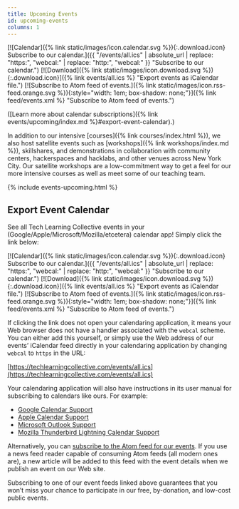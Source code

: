```yaml
---
title: Upcoming Events
id: upcoming-events
columns: 1
---
```


[![Calendar]({% link static/images/icon.calendar.svg %}){:.download.icon} Subscribe to our calendar.]({{ "/events/all.ics" | absolute_url | replace: "https:", "webcal:" | replace: "http:", "webcal:" }} "Subscribe to our calendar.")
[![Download]({% link static/images/icon.download.svg %}){:.download.icon}]({% link events/all.ics %} "Export events as iCalendar file.")
[![Subscribe to Atom feed of events.]({% link static/images/icon.rss-feed.orange.svg %}){:style="width: 1em; box-shadow: none;"}]({% link feed/events.xml %} "Subscribe to Atom feed of events.")

([Learn more about calendar subscriptions]({% link events/upcoming/index.md %}#export-event-calendar).)

In addition to our intensive [courses]({% link courses/index.html %}), we also host satellite events such as [workshops]({% link workshops/index.md %}), skillshares, and demonstrations in collaboration with community centers, hackerspaces and hacklabs, and other venues across New York City. Our satellite workshops are a low-commitment way to get a feel for our more intensive courses as well as meet some of our teaching team.

{% include events-upcoming.html %}

## Export Event Calendar

See all Tech Learning Collective events in your (Google/Apple/Microsoft/Mozilla/etcetera) calendar app! Simply click the link below:

[![Calendar]({% link static/images/icon.calendar.svg %}){:.download.icon} Subscribe to our calendar.]({{ "/events/all.ics" | absolute_url | replace: "https:", "webcal:" | replace: "http:", "webcal:" }} "Subscribe to our calendar.")
[![Download]({% link static/images/icon.download.svg %}){:.download.icon}]({% link events/all.ics %} "Export events as iCalendar file.")
[![Subscribe to Atom feed of events.]({% link static/images/icon.rss-feed.orange.svg %}){:style="width: 1em; box-shadow: none;"}]({% link feed/events.xml %} "Subscribe to Atom feed of events.")

If clicking the link does not open your calendaring application, it means your Web browser does not have a handler associated with the `webcal` scheme. You can either add this yourself, or simply use the Web address of our events&rsquo; iCalendar feed directly in your calendaring application by changing `webcal` to `https` in the URL:

[https://techlearningcollective.com/events/all.ics](https://techlearningcollective.com/events/all.ics)

Your calendaring application will also have instructions in its user manual for subscribing to calendars like ours. For example:

* [Google Calendar Support](https://support.google.com/calendar/answer/37100)
* [Apple Calendar Support](https://support.apple.com/guide/calendar/subscribe-to-calendars-icl1022/mac)
* [Microsoft Outlook Support](https://support.office.com/en-us/article/Import-or-subscribe-to-a-calendar-in-Outlook-on-the-web-503ffaf6-7b86-44fe-8dd6-8099d95f38df)
* [Mozilla Thunderbird Lightning Calendar Support](https://support.mozilla.org/en-US/kb/creating-new-calendars#w_icalendar-ics)

Alternatively, you can [subscribe to the Atom feed for our events](https://techlearningcollective.com/feed/events.xml). If you use a news feed reader capable of consuming Atom feeds (all modern ones are), a new article will be added to this feed with the event details when we publish an event on our Web site.

Subscribing to one of our event feeds linked above guarantees that you won&rsquo;t miss your chance to participate in our free, by-donation, and low-cost public events.
